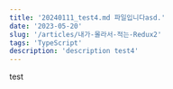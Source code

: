 ```yaml
---
title: '20240111_test4.md 파일입니다asd.'
date: '2023-05-20'
slug: '/articles/내가-몰라서-적는-Redux2'
tags: 'TypeScript'
description: 'description test4'
---
```


test
